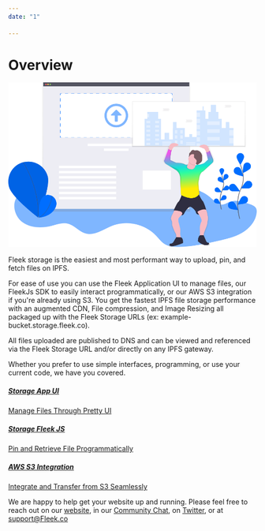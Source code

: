 ```yaml
---
date: "1"

---
```

# Overview

![](imgs/hero.png)

Fleek storage is the easiest and most performant way to upload, pin, and fetch files on IPFS.

For ease of use you can use the Fleek Application UI to manage files, our FleekJs SDK to easily interact programmatically, or our AWS S3 integration if you're already using S3. You get the fastest IPFS file storage performance with an augmented CDN, File compression, and Image Resizing all packaged up with the Fleek Storage URLs (ex: example-bucket.storage.fleek.co).

All files uploaded are published to DNS and can be viewed and referenced via the Fleek Storage URL and/or directly on any IPFS gateway.

Whether you prefer to use simple interfaces, programming, or use your current code, we have you covered.

<div class="prev-boxes-list">
  <a href="../storage-app/" class="prev-box">
    <h5>Storage App UI</h5>
    <p>Manage Files Through Pretty UI</p>
  </a>
  <a href="../fleek-storage-js/" class="prev-box">
    <h5>Storage Fleek JS</h5>
    <p>Pin and Retrieve File Programmatically</p>
  </a>
  <a href="../storage-aws-s3-integration/" class="prev-box">
    <h5>AWS S3 Integration</h5>
    <p>Integrate and Transfer from S3 Seamlessly</p>
  </a>
</div>

We are happy to help get your website up and running. Please feel free to reach out on our [website](https://Fleek.co), in our [Community Chat](https://slack.fleek.co/), on [Twitter](https://twitter.com/FleekHQ), or at support@Fleek.co